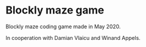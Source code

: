 # Blockly maze game

Blockly maze coding game made in May 2020.

In cooperation with Damian Vlaicu and Winand Appels.
